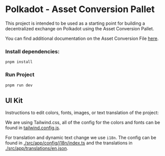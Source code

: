 # Polkadot - Asset Conversion Pallet

This project is intended to be used as a starting point for building a decentralized exchange on Polkadot using the Asset Conversion Pallet.

You can find additional documentation on the Asset Conversion File [here](./ASSET_CONVERSION_PALLET.md).

### Install dependencies:

`pnpm install`

### Run Project

`pnpm run dev`

## UI Kit

Instructions to edit colors, fonts, images, or text translation of the project:

We are using Tailwind.css, all of the config for the colors and fonts can be found in [tailwind.config.js](./tailwind.config.js).

For translation and dynamic text change we use `i18n`.
The config can be found in [./src/app/config/i18n/index.ts](./src/app/config/i18n/index.ts) and the translations in [./src/app/translations/en.json](./src/app/translations/en.json).
